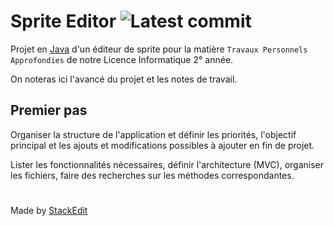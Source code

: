 # Sprite Editor ![Latest commit](https://img.shields.io/github/last-commit/Thiladon/Sprite-Editor.svg?label=Last%20commit)

Projet en [Java](https://docs.oracle.com/javase/7/docs/api/) d'un éditeur de sprite pour la matière `Travaux Personnels Approfondies` de notre Licence Informatique 2° année.

On noteras ici l'avancé du projet et les notes de travail.

## Premier pas
 
Organiser la structure de l'application et définir les priorités, l'objectif principal et les ajouts et modifications possibles à ajouter en fin de projet.

Lister les fonctionnalités nécessaires, définir l'architecture (MVC), organiser les fichiers, faire des recherches sur les méthodes correspondantes.

#
Made by [StackEdit](https://stackedit.io/app#)
	

